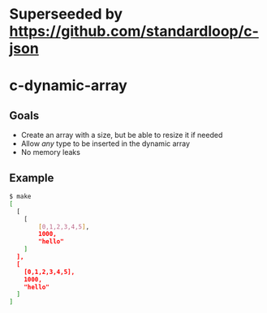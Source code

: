 # Superseeded by https://github.com/standardloop/c-json

# c-dynamic-array

## Goals

- Create an array with a size, but be able to resize it if needed
- Allow *any* type to be inserted in the dynamic array
- No memory leaks

## Example
```sh
$ make
[
  [
    [
        [0,1,2,3,4,5],
        1000,
        "hello"
    ]
  ],
  [
    [0,1,2,3,4,5],
    1000,
    "hello"
  ]
]
```
